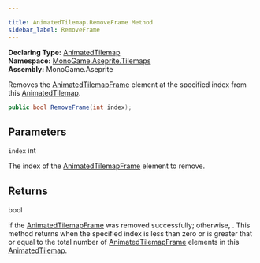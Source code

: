 ```yaml
---

title: AnimatedTilemap.RemoveFrame Method
sidebar_label: RemoveFrame
---
```

**Declaring Type:** [AnimatedTilemap](../)  
**Namespace:** [MonoGame.Aseprite.Tilemaps](../../)  
**Assembly:** MonoGame.Aseprite

Removes the [AnimatedTilemapFrame](../../AnimatedTilemapFrame/) element at the specified index from this [AnimatedTilemap](../).

```csharp
public bool RemoveFrame(int index);
```

## Parameters

`index`  int

The index of the [AnimatedTilemapFrame](../../AnimatedTilemapFrame/) element to remove.

## Returns

bool

 if the [AnimatedTilemapFrame](../../AnimatedTilemapFrame/) was removed successfully; otherwise, .  This method returns  when the specified index is less than                  zero or is greater that or equal to the total number of [AnimatedTilemapFrame](../../AnimatedTilemapFrame/) elements in this [AnimatedTilemap](../).


